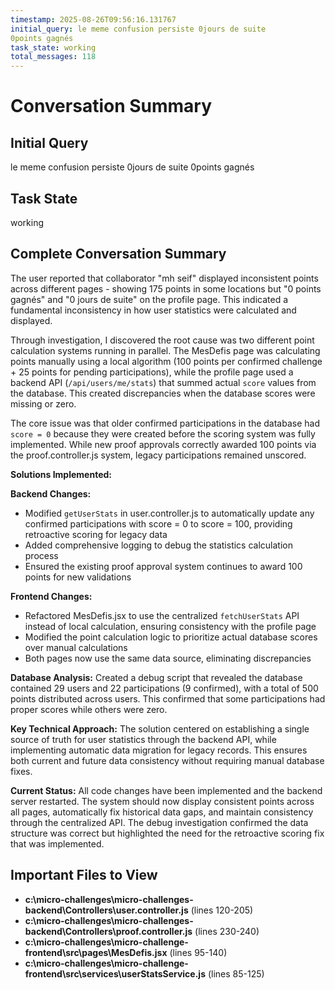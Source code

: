 ```yaml
---
timestamp: 2025-08-26T09:56:16.131767
initial_query: le meme confusion persiste 0jours de suite
0points gagnés
task_state: working
total_messages: 118
---
```


# Conversation Summary

## Initial Query
le meme confusion persiste 0jours de suite
0points gagnés

## Task State
working

## Complete Conversation Summary
The user reported that collaborator "mh seif" displayed inconsistent points across different pages - showing 175 points in some locations but "0 points gagnés" and "0 jours de suite" on the profile page. This indicated a fundamental inconsistency in how user statistics were calculated and displayed.

Through investigation, I discovered the root cause was two different point calculation systems running in parallel. The MesDefis page was calculating points manually using a local algorithm (100 points per confirmed challenge + 25 points for pending participations), while the profile page used a backend API (`/api/users/me/stats`) that summed actual `score` values from the database. This created discrepancies when the database scores were missing or zero.

The core issue was that older confirmed participations in the database had `score = 0` because they were created before the scoring system was fully implemented. While new proof approvals correctly awarded 100 points via the proof.controller.js system, legacy participations remained unscored.

**Solutions Implemented:**

**Backend Changes:**
- Modified `getUserStats` in user.controller.js to automatically update any confirmed participations with score = 0 to score = 100, providing retroactive scoring for legacy data
- Added comprehensive logging to debug the statistics calculation process
- Ensured the existing proof approval system continues to award 100 points for new validations

**Frontend Changes:**
- Refactored MesDefis.jsx to use the centralized `fetchUserStats` API instead of local calculation, ensuring consistency with the profile page
- Modified the point calculation logic to prioritize actual database scores over manual calculations
- Both pages now use the same data source, eliminating discrepancies

**Database Analysis:**
Created a debug script that revealed the database contained 29 users and 22 participations (9 confirmed), with a total of 500 points distributed across users. This confirmed that some participations had proper scores while others were zero.

**Key Technical Approach:**
The solution centered on establishing a single source of truth for user statistics through the backend API, while implementing automatic data migration for legacy records. This ensures both current and future data consistency without requiring manual database fixes.

**Current Status:**
All code changes have been implemented and the backend server restarted. The system should now display consistent points across all pages, automatically fix historical data gaps, and maintain consistency through the centralized API. The debug investigation confirmed the data structure was correct but highlighted the need for the retroactive scoring fix that was implemented.

## Important Files to View

- **c:\micro-challenges\micro-challenges-backend\Controllers\user.controller.js** (lines 120-205)
- **c:\micro-challenges\micro-challenges-backend\Controllers\proof.controller.js** (lines 230-240)
- **c:\micro-challenges\micro-challenge-frontend\src\pages\MesDefis.jsx** (lines 95-140)
- **c:\micro-challenges\micro-challenge-frontend\src\services\userStatsService.js** (lines 85-125)

